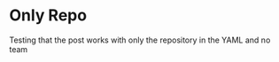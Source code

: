 <!--
author: philip-gai
repository: https://github.com/philip-gai/announcement-drafter-demo
category: announcements
-->

# Only Repo

Testing that the post works with only the repository in the YAML and no team

